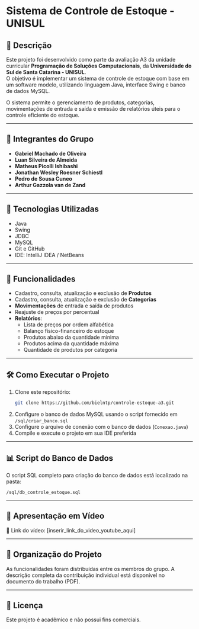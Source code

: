 
# Sistema de Controle de Estoque - UNISUL

## 📌 Descrição

Este projeto foi desenvolvido como parte da avaliação A3 da unidade curricular **Programação de Soluções Computacionais**, da **Universidade do Sul de Santa Catarina - UNISUL**.  
O objetivo é implementar um sistema de controle de estoque com base em um software modelo, utilizando linguagem Java, interface Swing e banco de dados MySQL.

O sistema permite o gerenciamento de produtos, categorias, movimentações de entrada e saída e emissão de relatórios úteis para o controle eficiente do estoque.

---

## 👥 Integrantes do Grupo

- **Gabriel Machado de Oliveira**
- **Luan Silveira de Almeida**
- **Matheus Picolli Ishibashi**
- **Jonathan Wesley Roesner Schiestl**
- **Pedro de Sousa Cuneo**
- **Arthur Gazzola van de Zand**

---

## 🔧 Tecnologias Utilizadas

- Java
- Swing
- JDBC
- MySQL
- Git e GitHub
- IDE: IntelliJ IDEA / NetBeans

---

## 📂 Funcionalidades

- Cadastro, consulta, atualização e exclusão de **Produtos**
- Cadastro, consulta, atualização e exclusão de **Categorias**
- **Movimentações** de entrada e saída de produtos
- Reajuste de preços por percentual
- **Relatórios**:
  - Lista de preços por ordem alfabética
  - Balanço físico-financeiro do estoque
  - Produtos abaixo da quantidade mínima
  - Produtos acima da quantidade máxima
  - Quantidade de produtos por categoria

---

## 🛠️ Como Executar o Projeto

1. Clone este repositório:
   ```bash
   git clone https://github.com/bielntp/controle-estoque-a3.git
   ```
2. Configure o banco de dados MySQL usando o script fornecido em `/sql/criar_banco.sql`
3. Configure o arquivo de conexão com o banco de dados (`Conexao.java`)
4. Compile e execute o projeto em sua IDE preferida

---

## 📊 Script do Banco de Dados

O script SQL completo para criação do banco de dados está localizado na pasta:
```
/sql/db_controle_estoque.sql
```

---

## 🎥 Apresentação em Vídeo

🔗 Link do vídeo: [inserir_link_do_video_youtube_aqui]

---

## 📁 Organização do Projeto

As funcionalidades foram distribuídas entre os membros do grupo. A descrição completa da contribuição individual está disponível no documento do trabalho (PDF).

---

## 📘 Licença

Este projeto é acadêmico e não possui fins comerciais.
